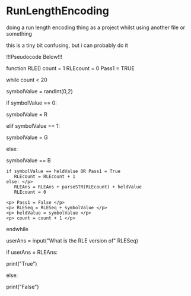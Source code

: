 # RunLengthEncoding
<p> doing a run length encoding thing as a project whilst using another file or something <p/>

<p> this is a tiny bit confusing, but i can probably do it </p>

<p> !!!Pseudocode Below!!! </p>

function RLE()
  count = 1
  RLEcount = 0
  Pass1 = TRUE
  
  <p> while count < 20 </p>
    <p> symbolValue = randInt(0,2) </p>
    <p> if symbolValue == 0: </p>
      <p> symbolValue = R </p>
    <p> elif symbolValue == 1: </p>
      <p> symbolValue = G </p>
    <p> else: </p>
      <p> symbolValue == B </p>

    if symbolValue == heldValue OR Pass1 = True 
       RLEcount = RLEcount + 1 
    else: </p>
       RLEAns = RLEAns + parseSTR(RLEcount) + heldValue 
       RLEcount = 0 

    <p> Pass1 = False </p>
    <p> RLESeq = RLESeq + symbolValue </p>
    <p> heldValue = symbolValue </p>
    <p> count = count + 1 </p>
  <p> endwhile </p>
  
  <p> userAns = input("What is the RLE version of" RLESeq) </p>
  <p> if userAns = RLEAns: </p>
    <p> print("True") </p>
  <p> else: </p>
    <p> print("False") </p>
